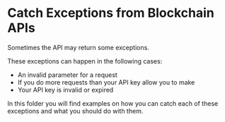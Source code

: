 # Catch Exceptions from Blockchain APIs

Sometimes the API may return some exceptions.

These exceptions can happen in the following cases:
- An invalid parameter for a request
- If you do more requests than your API key allow you to make
- Your API key is invalid or expired

In this folder you will find examples on how you can catch each of these exceptions
and what you should do with them.
